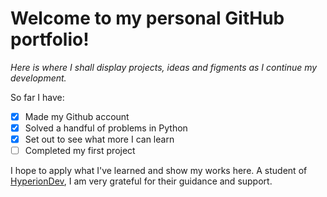 # Welcome to my personal GitHub portfolio!
_Here is where I shall display projects, ideas and figments as I continue my development._

So far I have:
- [x] Made my Github account
- [x] Solved a handful of problems in Python
- [x] Set out to see what more I can learn
- [ ] Completed my first project

I hope to apply what I've learned and show my works here. 
A student of [HyperionDev](www.hyperiondev.com), I am very grateful for their guidance and support.
